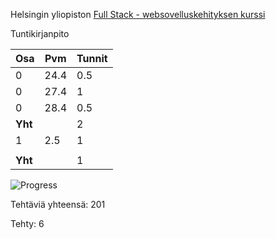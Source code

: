 Helsingin yliopiston [Full Stack - websovelluskehityksen kurssi](https://fullstackopen.com/)

Tuntikirjanpito

| Osa     | Pvm   | Tunnit |
| ---     | ---   | ------ |
| 0       | 24.4  | 0.5    |
| 0       | 27.4  | 1      |
| 0       | 28.4  | 0.5    |
| **Yht** |       | 2      |
| 1       | 2.5   | 1      |
|         |       |        |
| **Yht** |       | 1      |


![Progress](https://progress-bar.dev/3/)

Tehtäviä yhteensä: 201

Tehty: 6

